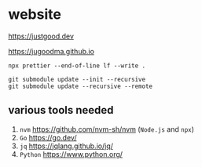 # website

<https://justgood.dev>

<https://jugoodma.github.io>

```
npx prettier --end-of-line lf --write .
```

```
git submodule update --init --recursive
git submodule update --recursive --remote
```

## various tools needed

1. `nvm` <https://github.com/nvm-sh/nvm> (`Node.js` and `npx`)
1. `Go` <https://go.dev/>
1. `jq` <https://jqlang.github.io/jq/>
1. `Python` <https://www.python.org/>
